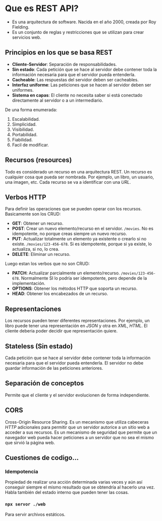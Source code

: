 # Que es REST API?
- Es una arquitectura de software. Nacida en el año 2000, creada por Roy Fielding.
- Es un conjunto de reglas y restricciones que se utilizan para crear servicios web.

## Principios en los que se basa REST
- **Cliente-Servidor**: Separación de responsabilidades.
- **Sin estado**: Cada petición que se hace al servidor debe contener toda la información necesaria para que el servidor pueda entenderla.
- **Cacheable**: Las respuestas del servidor deben ser cacheables.
- **Interfaz uniforme**: Las peticiones que se hacen al servidor deben ser uniformes.
- **Sistema en capas**: El cliente no necesita saber si está conectado directamente al servidor o a un intermediario.

De una forma enumerada:
1. Escalabilidad.
2. Simplicidad.
3. Visibilidad.
4. Portabilidad.
5. Fiabilidad.
6. Facil de modificar.

## Recursos (resources)
Todo es considerado un recurso en una arquitectura REST. Un recurso es cualquier cosa que pueda ser nombrada. Por ejemplo, un libro, un usuario, una imagen, etc.
Cada recurso se va a identificar con una *URL*.

## Verbos HTTP
Para definir las operaciones que se pueden operar con los recursos. Basicamente son los CRUD:
- **GET**: Obtener un recurso.
- **POST**: Crear un nuevo elemento/recurso en el servidor. `/movies`. No es idempotente, no porque creas siempre un nuevo recurso.
- **PUT**: Actualizar totalmente un elemento ya existente o crearlo si no existe. `/movies/123-456-678`. Si es idempotente, porque si ya existe, lo actualiza, si no, lo crea.
- **DELETE**: Eliminar un recurso.

Luego estan los verbos que no son CRUD:
- **PATCH**: Actualizar parcialmente un elemento/recurso. `/movies/123-456-678`. Normalmente SI lo podría ser idempotente, pero depende de la implementación.
- **OPTIONS**: Obtener los métodos HTTP que soporta un recurso.
- **HEAD**: Obtener los encabezados de un recurso.

## Representaciones
Los recursos pueden tener diferentes representaciones. Por ejemplo, un libro puede tener una representación en *JSON* y otra en *XML*, *HTML*.
El cliente deberia poder decidir que representación quiere.

## Stateless (Sin estado)
Cada petición que se hace al servidor debe contener toda la información necesaria para que el servidor pueda entenderla. El servidor no debe guardar información de las peticiones anteriores.

## Separación de conceptos
Permite que el cliente y el servidor evolucionen de forma independiente.

## CORS
Cross-Origin Resource Sharing. Es un mecanismo que utiliza cabeceras *HTTP* adicionales para permitir que un servidor autorice a un sitio web a acceder a sus recursos. Es un mecanismo de seguridad que permite que un navegador web pueda hacer peticiones a un servidor que no sea el mismo que sirvió la página web.

## Cuestiones de codigo...
### Idempotencia
Propiedad de realizar una acción determinada varias veces y aún así conseguir siempre el mismo resultado que se obtendría al hacerlo una vez.
Habla también del estado interno que pueden tener las cosas.

### `npx servor ./web`
Para servir archivos estáticos. 